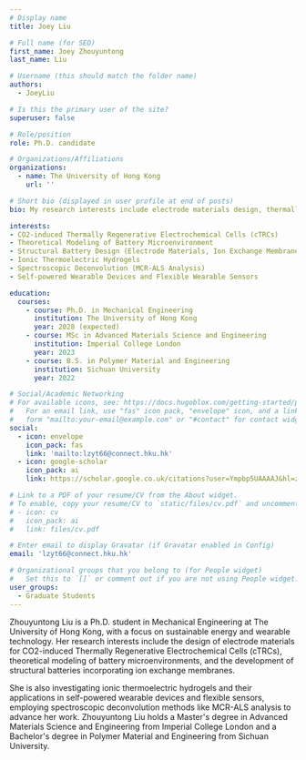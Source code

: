 ```yaml
---
# Display name
title: Joey Liu

# Full name (for SEO)
first_name: Joey Zhouyuntong
last_name: Liu

# Username (this should match the folder name)
authors:
  - JoeyLiu

# Is this the primary user of the site?
superuser: false

# Role/position
role: Ph.D. candidate

# Organizations/Affiliations
organizations:
  - name: The University of Hong Kong
    url: ''

# Short bio (displayed in user profile at end of posts)
bio: My research interests include electrode materials design, thermally regenerative cell, ionic thermoelectric hydrogels, and flexible wearable devices.

interests:
- CO2-induced Thermally Regenerative Electrochemical Cells (cTRCs)
- Theoretical Modeling of Battery Microenvironment
- Structural Battery Design (Electrode Materials, Ion Exchange Membranes)
- Ionic Thermoelectric Hydrogels
- Spectroscopic Deconvolution (MCR-ALS Analysis)
- Self-powered Wearable Devices and Flexible Wearable Sensors

education:
  courses:
    - course: Ph.D. in Mechanical Engineering
      institution: The University of Hong Kong
      year: 2028 (expected)
    - course: MSc in Advanced Materials Science and Engineering
      institution: Imperial College London
      year: 2023
    - course: B.S. in Polymer Material and Engineering
      institution: Sichuan University
      year: 2022

# Social/Academic Networking
# For available icons, see: https://docs.hugoblox.com/getting-started/page-builder/#icons
#   For an email link, use "fas" icon pack, "envelope" icon, and a link in the
#   form "mailto:your-email@example.com" or "#contact" for contact widget.
social:
  - icon: envelope
    icon_pack: fas
    link: 'mailto:lzyt66@connect.hku.hk'
  - icon: google-scholar
    icon_pack: ai
    link: https://scholar.google.co.uk/citations?user=Ympbp5UAAAAJ&hl=zh-CN

# Link to a PDF of your resume/CV from the About widget.
# To enable, copy your resume/CV to `static/files/cv.pdf` and uncomment the lines below.
# - icon: cv
#   icon_pack: ai
#   link: files/cv.pdf

# Enter email to display Gravatar (if Gravatar enabled in Config)
email: 'lzyt66@connect.hku.hk'

# Organizational groups that you belong to (for People widget)
#   Set this to `[]` or comment out if you are not using People widget.
user_groups:
  - Graduate Students
---
```


Zhouyuntong Liu is a Ph.D. student in Mechanical Engineering at The University of Hong Kong, with a focus on sustainable energy and wearable technology. Her research interests include the design of electrode materials for CO2-induced Thermally Regenerative Electrochemical Cells (cTRCs), theoretical modeling of battery microenvironments, and the development of structural batteries incorporating ion exchange membranes.  

She is also investigating ionic thermoelectric hydrogels and their applications in self-powered wearable devices and flexible sensors, employing spectroscopic deconvolution methods like MCR-ALS analysis to advance her work. Zhouyuntong Liu holds a Master's degree in Advanced Materials Science and Engineering from Imperial College London and a Bachelor's degree in Polymer Material and Engineering from Sichuan University.